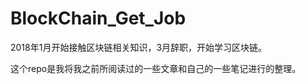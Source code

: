 # BlockChain_Get_Job

2018年1月开始接触区块链相关知识，3月辞职，开始学习区块链。

这个repo是我将我之前所阅读过的一些文章和自己的一些笔记进行的整理。

[2PC与3PC]: ./Consensus/2PC和3PC.md	"2PC与3PC"

